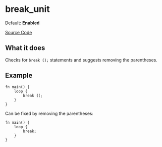 # break_unit

Default: **Enabled**

[Source Code](https://github.com/software-mansion/cairo-lint/tree/main/src/lints/breaks.rs#L38)

## What it does

Checks for `break ();` statements and suggests removing the parentheses.

## Example

```cairo
fn main() {
    loop {
        break ();
    }
}
```

Can be fixed by removing the parentheses:

```cairo
fn main() {
    loop {
        break;
    }
}
```
